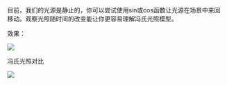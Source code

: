目前，我们的光源是静止的，你可以尝试使用sin或cos函数让光源在场景中来回移动。观察光照随时间的改变能让你更容易理解冯氏光照模型。


效果：


![](https://github.com/Kevincyc99/Images-Store/raw/main/LearnOpenGL/Results/39_Exercise7_4.gif)


冯氏光照对比


![](https://github.com/Kevincyc99/Images-Store/raw/main/LearnOpenGL/Results/36_Exercise7_1.gif)
